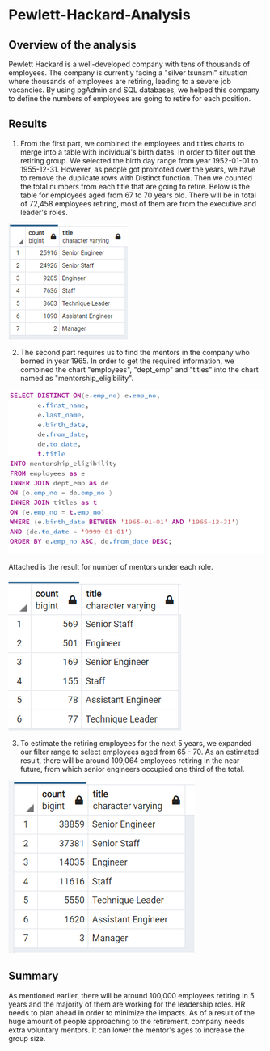# Pewlett-Hackard-Analysis

## Overview of the analysis
Pewlett Hackard is a well-developed company with tens of thousands of employees. The company is currently facing a "silver tsunami" situation where thousands of employees are retiring, leading to a severe job vacancies. By using pgAdmin and SQL databases, we helped this company to define the numbers of employees are going to retire for each position.

## Results
1. From the first part, we combined the employees and titles charts to merge into a table with individual's birth dates. In order to filter out the retiring group. We selected the birth day range from year 1952-01-01 to 1955-12-31. However, as people got promoted over the years, we have to remove the duplicate rows with Distinct function. Then we counted the total numbers from each title that are going to retire.
Below is the table for employees aged from 67 to 70 years old. There will be in total of 72,458 employees retiring, most of them are from the executive and leader's roles.

![retiring](https://github.com/hihilynette/Pewlett-Hackard-Analysis/blob/main/Data/Retiring%20employees.PNG)

2. The second part requires us to find the mentors in the company who borned in year 1965. In order to get the required information, we combined the chart "employees", "dept_emp" and "titles" into the chart named as "mentorship_eligibility".

![mentorship](https://github.com/hihilynette/Pewlett-Hackard-Analysis/blob/main/Data/Mentor%20created%20code.PNG)

Attached is the result for number of mentors under each role.

![mentorship_count](https://github.com/hihilynette/Pewlett-Hackard-Analysis/blob/main/Data/Mentor%20count%20code.PNG)

3. To estimate the retiring employees for the next 5 years, we expanded our filter range to select employees aged from 65 - 70.
As an estimated result, there will be around 109,064 employees retiring in the near future, from which senior engineers occupied one third of the total.

![retiring_65 to 70](https://github.com/hihilynette/Pewlett-Hackard-Analysis/blob/main/Data/Retiring%20employees_65-70.PNG)

## Summary
As mentioned earlier, there will be around 100,000 employees retiring in 5 years and the majority of them are working for the leadership roles. HR needs to plan ahead in order to minimize the impacts. As of a result of the huge amount of people approaching to the retirement, company needs extra voluntary mentors. It can lower the mentor's ages to increase the group size.
